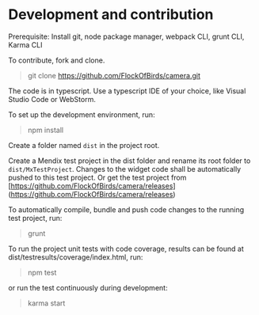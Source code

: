 # Development and contribution
 Prerequisite: Install git, node package manager, webpack CLI, grunt CLI, Karma CLI
 
 To contribute, fork and clone.
 
   > git clone https://github.com/FlockOfBirds/camera.git
 
 The code is in typescript. Use a typescript IDE of your choice, like Visual Studio Code or WebStorm.
 
 To set up the development environment, run:
 
  > npm install
 
 Create a folder named `dist` in the project root.
 
 Create a Mendix test project in the dist folder and rename its root folder to `dist/MxTestProject`. Changes to the widget code shall be automatically pushed to this test project.
 Or get the test project from [https://github.com/FlockOfBirds/camera/releases]
 (https://github.com/FlockOfBirds/camera/releases)

 To automatically compile, bundle and push code changes to the running test project, run:
   > grunt

 To run the project unit tests with code coverage, results can be found at dist/testresults/coverage/index.html, run:
   > npm test

or run the test continuously during development:
  > karma start
